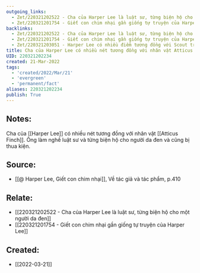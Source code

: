 ```yaml
---
outgoing_links:
  - Zet/220321202522 - Cha của Harper Lee là luật sư, từng biện hộ cho một người da đen
  - Zet/220321201754 - Giết con chim nhại gần giống tự truyện của Harper Lee
backlinks:
  - Zet/220321202522 - Cha của Harper Lee là luật sư, từng biện hộ cho một người da đen
  - Zet/220321201754 - Giết con chim nhại gần giống tự truyện của Harper Lee
  - Zet/220321203051 - Harper Lee có nhiều điểm tương đồng với Scout trong Giết con chim nhại
title: Cha của Harper Lee có nhiều nét tương đồng với nhân vật Atticus Finch
UID: 220321202234
created: 21-Mar-2022
tags:
  - 'created/2022/Mar/21'
  - 'evergreen'
  - 'permanent/fact'
aliases: 220321202234
publish: True
---
```

## Notes:
Cha của [[Harper Lee]] có nhiều nét tương đồng với nhân vật [[Atticus Finch]]. Ông làm nghề luật sư và từng biện hộ cho người da đen và cũng bị thua kiện.

## Source:
- [[@ Harper Lee, Giết con chim nhại]], Về tác giả và tác phẩm, p.410

## Relate:
- [[220321202522 - Cha của Harper Lee là luật sư, từng biện hộ cho một người da đen]]
- [[220321201754 - Giết con chim nhại gần giống tự truyện của Harper Lee]]
## Created:
- [[2022-03-21]]
